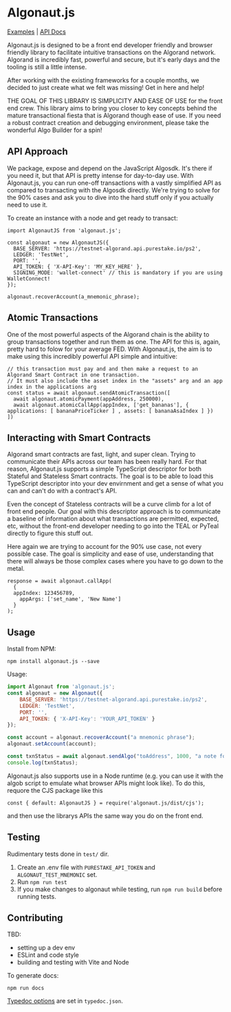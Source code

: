 # Algonaut.js

[Examples](https://thencc.github.io/algonautjs/examples/) | [API Docs](https://thencc.github.io/algonautjs/docs/)

Algonaut.js is designed to be a front end developer friendly and browser friendly library to facilitate intuitive transactions on the Algorand network.  Algorand is incredibly fast, powerful and secure, but it's early days and the tooling is still a little intense.

After working with the existing frameworks for a couple months, we decided to just create what we felt was missing!  Get in here and help!

THE GOAL OF THIS LIBRARY IS SIMPLICITY AND EASE OF USE for the front end crew.  This library aims to bring you closer to key concepts behind the mature transactional fiesta that is Algorand though ease of use.  If you need a robust contract creation and debugging environment, please take the wonderful Algo Builder for a spin!

## API Approach

We package, expose and depend on the JavaScript Algosdk.  It's there if you need it, but that API is pretty intense for day-to-day use.  With Algonaut.js, you can run one-off transactions with a vastly simplified API as compared to transacting with the Algosdk directly.  We're trying to solve for the 90% cases and ask you to dive into the hard stuff only if you actually need to use it.

To create an instance with a node and get ready to transact:

```
import AlgonautJS from 'algonaut.js';

const algonaut = new AlgonautJS({
  BASE_SERVER: 'https://testnet-algorand.api.purestake.io/ps2',
  LEDGER: 'TestNet',
  PORT: '',
  API_TOKEN: { 'X-API-Key': 'MY_KEY_HERE' },
  SIGNING_MODE: 'wallet-connect' // this is mandatory if you are using WalletConnect!
});

algonaut.recoverAccount(a_mnemonic_phrase);
```

## Atomic Transactions

One of the most powerful aspects of the Algorand chain is the ability to group transactions together and run them as one.  The API for this is, again, pretty hard to folow for your average FED.  With Algonaut.js, the aim is to make using this incredibly powerful API simple and intuitive:

```
// this transaction must pay and and then make a request to an Algorand Smart Contract in one transaction.
// It must also include the asset index in the "assets" arg and an app index in the applications arg
const status = await algonaut.sendAtomicTransaction([
  await algonaut.atomicPayment(appAddress, 250000),
  await algonaut.atomicCallApp(appIndex, ['get_bananas'], { applications: [ bananaPriceTicker ] , assets: [ bananaAsaIndex ] })
])
```

## Interacting with Smart Contracts

Algorand smart contracts are fast, light, and super clean.  Trying to communicate their APIs across our team has been really hard.  For that reason, Algonaut.js supports a simple TypeScript descriptor for both Stateful and Stateless Smart contracts.  The goal is to be able to load this TypeScript descriptor into your dev envirnment and get a sense of what you can and can't do with a contract's API.

Even the concept of Stateless contracts will be a curve climb for a lot of front end people.  Our goal with this descriptor approach is to communicate a baseline of information about what transactions are permitted, expected, etc, without the front-end developer needing to go into the TEAL or PyTeal directly to figure this stuff out.

Here again we are trying to account for the 90% use case, not every possible case.  The goal is simplicity and ease of use, understanding that there will always be those complex cases where you have to go down to the metal.

```
response = await algonaut.callApp(
  {
  appIndex: 123456789,
    appArgs: ['set_name', 'New Name']
  }
);
 ```

## Usage

Install from NPM:

```npm install algonaut.js --save```

Usage:

```js
import Algonaut from 'algonaut.js';
const algonaut = new Algonaut({
	BASE_SERVER: 'https://testnet-algorand.api.purestake.io/ps2',
	LEDGER: 'TestNet',
	PORT: '',
	API_TOKEN: { 'X-API-Key': 'YOUR_API_TOKEN' }
});

const account = algonaut.recoverAccount("a mnemonic phrase");
algonaut.setAccount(account);

const txnStatus = await algonaut.sendAlgo("toAddress", 1000, "a note for the transaction");
console.log(txnStatus);
```

Algonaut.js also supports use in a Node runtime (e.g. you can use it with the algob script to emulate what browser APIs might look like).  To do this, requore the CJS package like this

```const { default: AlgonautJS } = require('algonaut.js/dist/cjs');```

and then use the librarys APIs the same way you do on the front end.

## Testing

Rudimentary tests done in `test/` dir.

1. Create an .env file with `PURESTAKE_API_TOKEN` and `ALGONAUT_TEST_MNEMONIC` set.
2. Run `npm run test`
3. If you make changes to algonaut while testing, run `npm run build` before running tests.

## Contributing

TBD:

- setting up a dev env
- ESLint and code style
- building and testing with Vite and Node

To generate docs:

```npm run docs```

[Typedoc options](https://typedoc.org/guides/options/) are set in `typedoc.json`.
